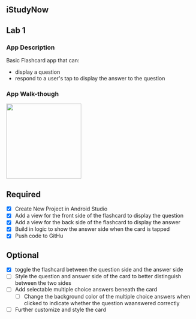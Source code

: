 ## iStudyNow

## Lab 1

### App Description
Basic Flashcard app that can:
- display a question
- respond to a user's tap to display the answer to the question

### App Walk-though
<img src="https://media.giphy.com/media/bI8Ba5WROtFlLbO5ay/giphy.gif" width=200><br>

## Required
- [x] Create New Project in Android Studio
- [x] Add a view for the front side of the flashcard to display the question
- [x] Add a view for the back side of the flashcard to display the answer
- [x] Build in logic to show the answer side when the card is tapped
- [x] Push code to GitHu
## Optional
- [x] toggle the flashcard between the question side and the answer side
- [ ] Style the question and answer side of the card to better distinguish between the two sides
- [ ] Add selectable multiple choice answers beneath the card
   - [ ] Change the background color of the multiple choice answers when clicked to indicate whether the question waanswered correctly
- [ ] Further customize and style the card
